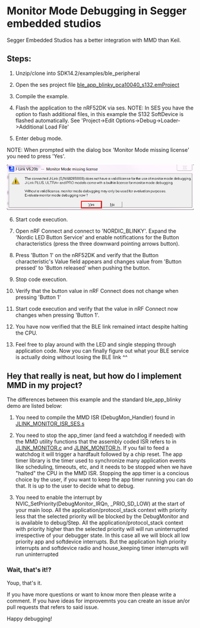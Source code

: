 # Monitor Mode Debugging in Segger embedded studios

Segger Embedded Studios has a better integration with MMD than Keil. 

## Steps:

1. Unzip/clone into SDK14.2/examples/ble_peripheral

2. Open the ses project file [ble_app_blinky_pca10040_s132.emProject](ble_app_blinky_pca10040_s132.emProject)

3. Compile the example.

4. Flash the application to the nRF52DK via ses.
NOTE: In SES you have the option to flash additional files, in this example the S132 SoftDevice is flashed automatically. See 'Project->Edit Options->Debug->Loader->Additional Load File'

5. Enter debug mode.

NOTE: When prompted with the dialog box 'Monitor Mode missing license' you need to press 'Yes'.

![JlinkPromptYes](../../../Documentation/Images/JLinkPromptYes.png " ")

6. Start code execution.

7. Open nRF Connect and connect to 'NORDIC_BLINKY'. Expand the 'Nordic LED Button Service' and enable notifications for the Button characteristics (press the three downward pointing arrows button).

8. Press 'Button 1' on the nRF52DK and verify that the Button characteristic's Value field appears and changes value from 'Button pressed' to 'Button released' when pushing the button.

9. Stop code execution.

10. Verify that the button value in nRF Connect does not change when pressing 'Button 1'

11. Start code execution and verify that the value in nRF Connect now changes when pressing 'Button 1'.

12. You have now verified that the BLE link remained intact despite halting the CPU.

13. Feel free to play around with the LED and single stepping through application code. Now you can finally figure out what your BLE service is actually doing without losing the BLE link ^^

## Hey that really is neat, but how do I implement MMD in my project?

The differences between this example and the standard ble_app_blinky demo are listed below:

1. You need to compile the MMD ISR (DebugMon_Handler) found in [JLINK_MONITOR_ISR_SES.s](../../../JLINK_MONITOR_ISR_SES.s)

2. You need to stop the app_timer (and feed a watchdog if needed) with the MMD utility functions that the assembly coded ISR refers to in [JLINK_MONITOR.c](../../../JLINK_MONITOR.c) and [JLINK_MONITOR.h](../../../JLINK_MONITOR.h). If you fail to feed a watchdog it will trigger a hardfault followed by a chip reset. The app timer library is the timer used to synchronize many application events like scheduling, timeouts, etc, and it needs to be stopped when we have "halted" the CPU in the MMD ISR. Stopping the app timer is a concious choice by the user, if you want to keep the app timer running you can do that. It is up to the user to decide what to debug.

3. You need to enable the interrupt by NVIC_SetPriority(DebugMonitor_IRQn, _PRIO_SD_LOW) at the start of your main loop. All the application/protocol_stack context with priority less that the selected priority will be blocked by the DebugMonitor and is available to debug/Step. All the application/protocol_stack context with priority higher than the selected priority will will run uninterrupted irrespective of your debugger state. In this case all we will block all low priority app and softdevice interrupts. But the application high priority interrupts and softdevice radio and house_keeping timer interrupts will run uninterrupted

### Wait, that's it!?

Youp, that's it.

If you have more questions or want to know more then please write a comment.
If you have ideas for improvemnts you can create an issue an/or pull requests that refers to said issue.

Happy debugging!
